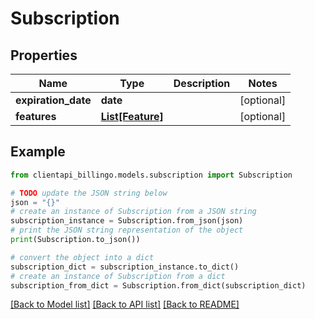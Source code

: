 # Subscription


## Properties

Name | Type | Description | Notes
------------ | ------------- | ------------- | -------------
**expiration_date** | **date** |  | [optional] 
**features** | [**List[Feature]**](Feature.md) |  | [optional] 

## Example

```python
from clientapi_billingo.models.subscription import Subscription

# TODO update the JSON string below
json = "{}"
# create an instance of Subscription from a JSON string
subscription_instance = Subscription.from_json(json)
# print the JSON string representation of the object
print(Subscription.to_json())

# convert the object into a dict
subscription_dict = subscription_instance.to_dict()
# create an instance of Subscription from a dict
subscription_from_dict = Subscription.from_dict(subscription_dict)
```
[[Back to Model list]](../README.md#documentation-for-models) [[Back to API list]](../README.md#documentation-for-api-endpoints) [[Back to README]](../README.md)


